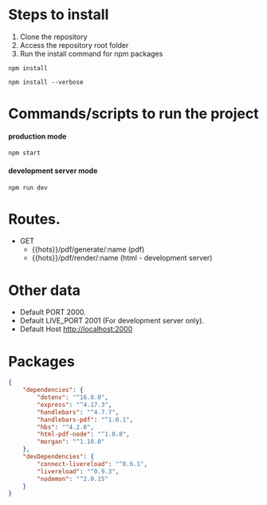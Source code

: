 # Steps to install
1. Clone the repository
2. Access the repository root folder
3. Run the install command for npm packages
``` 
npm install
```
```
npm install --verbose 
```

# Commands/scripts to run the project
#### production mode
``` 
npm start
```
#### development server mode
```
npm run dev
```

# Routes.
- GET 
    - {{hots}}/pdf/generate/:name (pdf)
    - {{hots}}/pdf/render/:name (html - development server)

# Other data
- Default PORT 2000.
- Default LIVE_PORT 2001 (For development server only).
- Default Host [http://localhost:2000](http://localhost:2000)


# Packages
``` json
{
    "dependencies": {
        "dotenv": "^16.0.0",
        "express": "^4.17.3",
        "handlebars": "^4.7.7",
        "handlebars-pdf": "^1.0.1",
        "hbs": "^4.2.0",
        "html-pdf-node": "^1.0.8",
        "morgan": "^1.10.0"
    },
    "devDependencies": {
        "connect-livereload": "^0.6.1",
        "livereload": "^0.9.3",
        "nodemon": "^2.0.15"
    }
}
```
